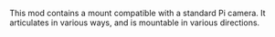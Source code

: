 This mod contains a mount compatible with a standard Pi camera.
It articulates in various ways, and is mountable in various directions.
